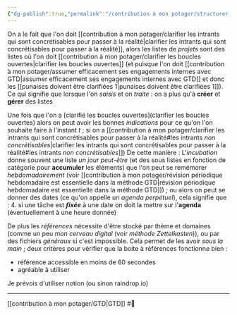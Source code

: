 ```yaml
---
{"dg-publish":true,"permalink":"/contribution à mon potager/structurer les tâches d'un projet c'est faire une liste de rappels/"}
---
```


On a le fait que l'on doit [[contribution à mon potager/clarifier les intrants qui sont concrétisables pour passer à la réalité\|clarifier les intrants qui sont concrétisables pour passer à la réalité]], alors les listes de *projets* sont des listes où l'on doit [[contribution à mon potager/clarifier les boucles ouvertes\|clarifier les boucles ouvertes]] (et puisque l'on doit [[contribution à mon potager/assumer efficacement ses engagements internes avec GTD\|assumer efficacement ses engagements internes avec GTD]] et donc les [[punaises doivent être clarifiées 1\|punaises doivent être clarifiées 1]]). 
Ce qui signifie que lorsque l'on *saisis* et on *traite* : on a plus qu'à **créer** et **gérer** des listes

Une fois que l'on a [clarifié les boucles ouvertes](clarifier les boucles ouvertes) alors on peut avoir les bonnes *indications* pour ce qu'on l'on souhaite faire à l'instant *t* ; si on a [[contribution à mon potager/clarifier les intrants qui sont concrétisables pour passer à la réalité#les intrants *non concrétisables*\|clarifier les intrants qui sont concrétisables pour passer à la réalité#les intrants *non concrétisables*]])
De cette manière :
L'*incubation* donne souvent une liste *un jour peut-être* (et des sous listes en fonction de catégorie pour **accumuler** les éléments) que l'on peut se remémorer *hebdomadairement* (voir [[contribution à mon potager/révision périodique hebdomadaire est essentielle dans la méthode GTD\|révision périodique hebdomadaire est essentielle dans la méthode GTD]]) ; ou alors on peut se donner des dates (ce qu'on appelle un *agenda perpétuel*), cela signifie que :
4. si une tâche est ***fixée*** à une date on doit la mettre sur l'**agenda** (éventuellement à une heure donnée)

De plus les *références* nécessite d'être stocké par thème et domaines (comme un peu *mon cerveau digital* (voir *méthode Zettelkasten*)), ou par des fichiers *généraux* si c'est impossible. Cela permet de les avoir *sous la main* ; deux critères pour vérifier que la boite à références fonctionne bien :
- référence accessible en moins de 60 secondes
- agréable à utiliser

Je prévois d'utiliser notion (ou sinon raindrop.io)

---
[[contribution à mon potager/GTD\|GTD]] #🌲 